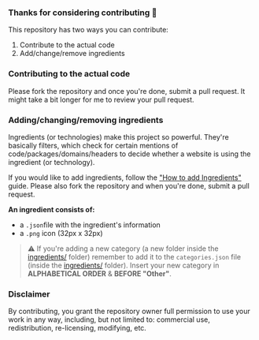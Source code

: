 ### Thanks for considering contributing 🎉

This repository has two ways you can contribute:
1. Contribute to the actual code
2. Add/change/remove ingredients


### Contributing to the actual code

Please fork the repository and once you're done, submit a pull request. It might take a bit longer for me to review your pull request.


### Adding/changing/removing ingredients

Ingredients (or technologies) make this project so powerful. They're basically filters, which check for certain mentions of code/packages/domains/headers to decide whether a website is using the ingredient (or technology).

If you would like to add ingredients, follow the ["How to add Ingredients"](https://github.com/berrysauce/ingredients?tab=readme-ov-file#%EF%B8%8F-how-to-add-ingredients) guide. Please also fork the repository and when you're done, submit a pull request.

**An ingredient consists of:**
- a `.json`file with the ingredient's information
- a `.png` icon (32px x 32px)

> ⚠️ If you're adding a new category (a new folder inside the [ingredients/](https://github.com/berrysauce/ingredients/tree/main/ingredients) folder) remember to add it to the `categories.json` file (inside the [ingredients/](https://github.com/berrysauce/ingredients/tree/main/ingredients) folder). Insert your new category in **ALPHABETICAL ORDER** & **BEFORE "Other"**.


### Disclaimer

By contributing, you grant the repository owner full permission to use your work in any way, including, but not limited to: commercial use, redistribution, re-licensing, modifying, etc.
